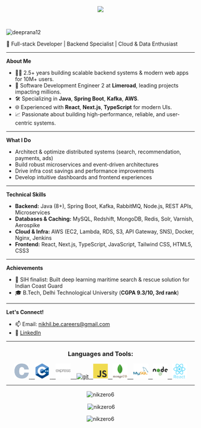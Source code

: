 <p align="center"><img align="center" src="https://readme-typing-svg.herokuapp.com?font=&color=%23F7801C&size=24&lines=Hi+I'm+👋,+Nikhil+Rai;Welcome+to+my+github+profile"/></p>

<br>

<p align="left"> <img src="https://komarev.com/ghpvc/?username=nikzero6&label=Profile%20views&color=0e75b6&style=flat" alt="deeprana12" /> </p>

🚀 Full-stack Developer | Backend Specialist | Cloud & Data Enthusiast

---

**About Me**

- 🧑‍💻 2.5+ years building scalable backend systems & modern web apps for 10M+ users.
- 🏢 Software Development Engineer 2 at **Limeroad**, leading projects impacting millions.
- 🛠️ Specializing in **Java**, **Spring Boot**, **Kafka**, **AWS**.
- 🌐 Experienced with **React**, **Next.js**, **TypeScript** for modern UIs.
- 📈 Passionate about building high-performance, reliable, and user-centric systems.

---

**What I Do**

- Architect & optimize distributed systems (search, recommendation, payments, ads)
- Build robust microservices and event-driven architectures
- Drive infra cost savings and performance improvements
- Develop intuitive dashboards and frontend experiences

---

**Technical Skills**

- **Backend:** Java (8+), Spring Boot, Kafka, RabbitMQ, Node.js, REST APIs, Microservices
- **Databases & Caching:** MySQL, Redshift, MongoDB, Redis, Solr, Varnish, Aerospike
- **Cloud & Infra:** AWS (EC2, Lambda, RDS, S3, API Gateway, SNS), Docker, Nginx, Jenkins
- **Frontend:** React, Next.js, TypeScript, JavaScript, Tailwind CSS, HTML5, CSS3

---

**Achievements**

- 🚢 SIH finalist: Built deep learning maritime search & rescue solution for Indian Coast Guard
- 🎓 B.Tech, Delhi Technological University (**CGPA 9.3/10, 3rd rank**)

---

**Let's Connect!**

- 📫 Email: nikhil.be.careers@gmail.com
- 💼 [LinkedIn](https://www.linkedin.com/in/nikkurai9999/)

<!-- <h3 align="center">Connect with me:</h3> -->
<!-- <p align="center"> -->
<!-- <a href="https://linkedin.com/in/nikkurai9999" target="blank"><img align="center" src="https://raw.githubusercontent.com/rahuldkjain/github-profile-readme-generator/master/src/images/icons/Social/linked-in-alt.svg" alt="nikkurai9999" height="30" width="40" /></a>&nbsp;&nbsp; -->
<!-- <a href="https://auth.geeksforgeeks.org/user/nikkurai9999" target="blank"><img align="center" src="https://raw.githubusercontent.com/rahuldkjain/github-profile-readme-generator/master/src/images/icons/Social/geeks-for-geeks.svg" alt="nikkurai9999" height="30" width="40" /></a> -->
<!-- <a href="https://www.hackerrank.com/nikkurai9999" target="blank"><img align="center" src="https://raw.githubusercontent.com/rahuldkjain/github-profile-readme-generator/master/src/images/icons/Social/hackerrank.svg" alt="nikkurai9999" height="30" width="40" /></a>&nbsp;&nbsp; -->
<!-- <a href="https://www.leetcode.com/nikkurai9999" target="blank"><img align="center" src="https://raw.githubusercontent.com/rahuldkjain/github-profile-readme-generator/master/src/images/icons/Social/leet-code.svg" alt="nikkurai9999" height="30" width="40" /></a>&nbsp;&nbsp; -->
<!-- <a href="https://www.codechef.com/users/nikzero6" target="blank"><img align="center" src="https://cdn.jsdelivr.net/npm/simple-icons@3.1.0/icons/codechef.svg" alt="nikzero6" height="30" width="40" /></a>&nbsp;&nbsp; -->
<!-- </p> -->
<hr/>

<h3 align="center">Languages and Tools:</h3>
<p align="center"> <a href="https://www.cprogramming.com/" target="_blank"> <img src="https://raw.githubusercontent.com/devicons/devicon/master/icons/c/c-original.svg" alt="c" width="40" height="40"/> </a> <a href="https://www.w3schools.com/cpp/" target="_blank"> &nbsp;&nbsp;
 <img src="https://raw.githubusercontent.com/devicons/devicon/master/icons/cplusplus/cplusplus-original.svg" alt="cplusplus" width="40" height="40"/> </a> <a href="https://expressjs.com" target="_blank">&nbsp;&nbsp; <img src="https://raw.githubusercontent.com/devicons/devicon/master/icons/express/express-original-wordmark.svg" alt="express" width="40" height="40"/> </a> <a href="https://git-scm.com/" target="_blank">&nbsp;&nbsp; <img src="https://www.vectorlogo.zone/logos/git-scm/git-scm-icon.svg" alt="git" width="40" height="40"/> </a> <a href="https://developer.mozilla.org/en-US/docs/Web/JavaScript" target="_blank"> &nbsp;&nbsp;<img src="https://raw.githubusercontent.com/devicons/devicon/master/icons/javascript/javascript-original.svg" alt="javascript" width="40" height="40"/> </a> <a href="https://www.mongodb.com/" target="_blank"> &nbsp;&nbsp;<img src="https://raw.githubusercontent.com/devicons/devicon/master/icons/mongodb/mongodb-original-wordmark.svg" alt="mongodb" width="40" height="40"/> </a> <a href="https://www.mysql.com/" target="_blank">&nbsp;&nbsp; <img src="https://raw.githubusercontent.com/devicons/devicon/master/icons/mysql/mysql-original-wordmark.svg" alt="mysql" width="40" height="40"/> </a> <a href="https://nodejs.org" target="_blank"> &nbsp;&nbsp;<img src="https://raw.githubusercontent.com/devicons/devicon/master/icons/nodejs/nodejs-original-wordmark.svg" alt="nodejs" width="40" height="40"/> </a> <a href="https://reactjs.org/" target="_blank"> &nbsp;&nbsp;<img src="https://raw.githubusercontent.com/devicons/devicon/master/icons/react/react-original-wordmark.svg" alt="react" width="40" height="40"/> </a> </p>
<hr/>

<p align="center"><img align="center" src="https://github-readme-stats.vercel.app/api/top-langs?username=nikzero6&show_icons=true&locale=en&layout=compact&theme=radical"  alt="nikzero6" /></p>

<p align="center">&nbsp;<img align="center" src="https://github-readme-stats.vercel.app/api?username=nikzero6&show_icons=true&locale=en&theme=cobalt" alt="nikzero6" /></p>
<p align="center"><img align="center" src="https://github-readme-streak-stats.herokuapp.com/?user=nikzero6&theme=dracula" alt="nikzero6" /></p>

